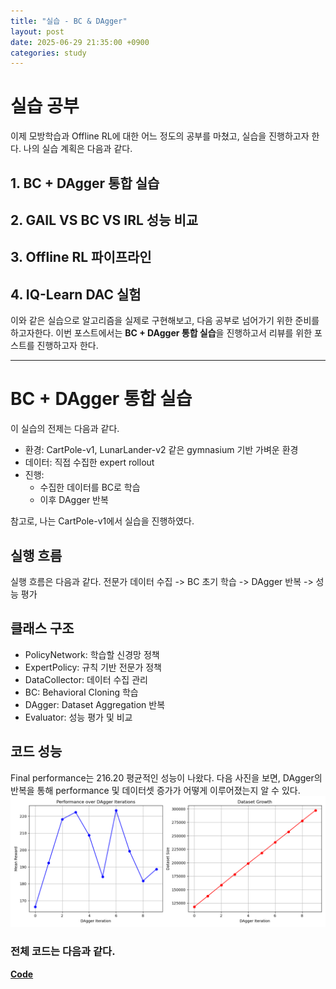 ```yaml
---
title: "실습 - BC & DAgger"
layout: post
date: 2025-06-29 21:35:00 +0900
categories: study
---
```


# 실습 공부
이제 모방학습과 Offline RL에 대한 어느 정도의 공부를 마쳤고, 실습을 진행하고자 한다.
나의 실습 계획은 다음과 같다.

## 1. BC + DAgger 통합 실습
## 2. GAIL VS BC VS IRL 성능 비교
## 3. Offline RL 파이프라인
## 4. IQ-Learn DAC 실험

이와 같은 실습으로 알고리즘을 실제로 구현해보고, 다음 공부로 넘어가기 위한 준비를 하고자한다.
이번 포스트에서는 **BC + DAgger 통합 실습**을 진행하고서 리뷰를 위한 포스트를 진행하고자 한다.

-----

# BC + DAgger 통합 실습
이 실습의 전제는 다음과 같다.
* 환경: CartPole-v1, LunarLander-v2 같은 gymnasium 기반 가벼운 환경
* 데이터: 직접 수집한 expert rollout
* 진행:
    * 수집한 데이터를 BC로 학습
    * 이후 DAgger 반복 
    
참고로, 나는 CartPole-v1에서 실습을 진행하였다.

## 실행 흐름
실행 흐름은 다음과 같다.
전문가 데이터 수집 -> BC 초기 학습 -> DAgger 반복 -> 성능 평가

## 클래스 구조
* PolicyNetwork: 학습할 신경망 정책
* ExpertPolicy: 규칙 기반 전문가 정책
* DataCollector: 데이터 수집 관리
* BC: Behavioral Cloning 학습
* DAgger: Dataset Aggregation 반복
* Evaluator: 성능 평가 및 비교

## 코드 성능
Final performance는 216.20 평균적인 성능이 나왔다.
다음 사진을 보면, DAgger의 반복을 통해 performance 및 데이터셋 증가가 어떻게 이루어졌는지 알 수 있다.
![DAgger_prac](/assets/images/2025-06-29/DAgger_prac.png)

### 전체 코드는 다음과 같다.
**[Code](https://github.com/soonawg/offline_rl_sample/blob/main/%EC%8B%A4%EC%8A%B5/bc_dagger.py)**